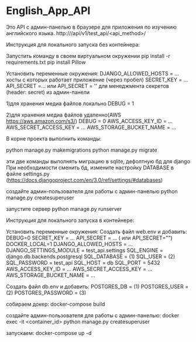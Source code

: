 # English_App_API
Это API  с админ-панелью в браузере для приложения по изучению английского языка.
http://<HOST>/api/v1/test_api/<api_method>/<id>

Инструкция для локального запуска без контейнера:

Запустить команду в своем виртуальном окружении 
pip install -r requirements.txt
pip install Pillow 

Установить переменные окружения:
DJANGO_ALLOWED_HOSTS = ...  хосты с которых работает приложение (через пробел)
SECRET_KEY = ... 
API_SECRET =...
или 
API_SECRET = '' для менеджмента секретов (header:  secret) из админ-панели

1)для хранения медиа файлов локально 
DEBUG = 1

2)для хранения медиа файлов удаленно(AWS https://aws.amazon.com/s3/)
DEBUG = 0
AWS_ACCESS_KEY_ID = ...
AWS_SECRET_ACCESS_KEY = ...
AWS_STORAGE_BUCKET_NAME = ... 

В корне проекта выполнить команды:

python manage.py makemigrations
python manage.py migrate

эти две команды выполнять миграцию в sqlite, дефолтную бд для django
При необходимости сменить бд, измените настройку DATABASE в файле settings.py (https://docs.djangoproject.com/en/3.0/ref/settings/#databases)

создайте админ-пользователя для работы с админ-панелью 
python manage.py createsuperuser  

запустите сервер 
python manage.py runserver


Инструкция для локального запуска в контейнере:

Установить переменные окружения:
Создать файл web.env и добавить:
DEBUG=0
SECRET_KEY = ...
API_SECRET = ... ( или API_SECRET="")
DOCKER_LOCAL=1
DJANGO_ALLOWED_HOSTS = ...
DJANGO_SETTINGS_MODULE = test_api.settings
SQL_ENGINE = django.db.backends.postgresql
SQL_DATABASE = (1)
SQL_USER = (2)
SQL_PASSWORD = test_api
SQL_HOST = db
SQL_PORT = 5432
AWS_ACCESS_KEY_ID = ...
AWS_SECRET_ACCESS_KEY = ...
AWS_STORAGE_BUCKET_NAME = ...

Создать файл db.env и добавить:
POSTGRES_DB =  (1)
POSTGRES_USER = (2)
POSTGRES_PASSWORD = (3)


собираем докер: 
docker-compose build 

создайте админ-пользователя для работы с админ-панелью:
docker exec -it <container_id> python manage.py createsuperuser

запускаем:
docker-compose up -d

